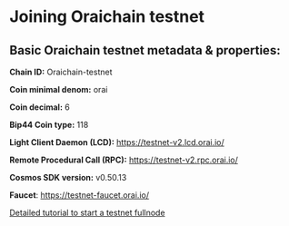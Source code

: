 # Joining Oraichain testnet

## Basic Oraichain testnet metadata & properties:

**Chain ID:** Oraichain-testnet

**Coin minimal denom:** orai

**Coin decimal:** 6

**Bip44 Coin type:** 118

**Light Client Daemon (LCD):** https://testnet-v2.lcd.orai.io/

**Remote Procedural Call (RPC):** https://testnet-v2.rpc.orai.io/

**Cosmos SDK version:** v0.50.13

**Faucet**: https://testnet-faucet.orai.io/

[Detailed tutorial to start a testnet fullnode](./become-full-node-testnet-from-source.md)